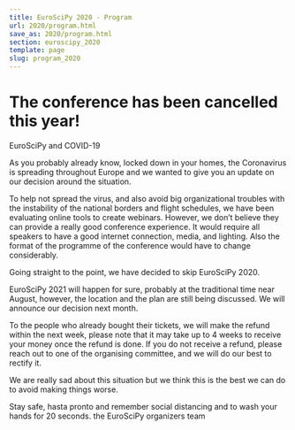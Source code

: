 ```yaml
---
title: EuroSciPy 2020 - Program
url: 2020/program.html
save_as: 2020/program.html
section: euroscipy_2020
template: page
slug: program_2020
---
```


# The conference has been cancelled this year!


EuroSciPy and COVID-19

As you probably already know, locked down in your homes, the Coronavirus is spreading throughout Europe and we wanted to give you an update on our decision around the situation.

To help not spread the virus, and also avoid big organizational troubles with the instability of the national borders and flight schedules, we have been evaluating online tools to create webinars. However, we don’t believe they can provide a really good conference experience. It would require all speakers to have a good internet connection, media, and lighting. Also the format of the programme of the conference would have to change considerably.

Going straight to the point, we have decided to skip EuroSciPy 2020.

EuroSciPy 2021 will happen for sure, probably at the traditional time near August, however, the location and the plan are still being discussed. We will announce our decision next month.

To the people who already bought their tickets, we will make the refund within the next week, please note that it may take up to 4 weeks to receive your money once the refund is done. If you do not receive a refund, please reach out to one of the organising committee, and we will do our best to rectify it.

We are really sad about this situation but we think this is the best we can do to avoid making things worse.

Stay safe, hasta pronto and remember social distancing and to wash your hands for 20 seconds.
the EuroSciPy organizers team
